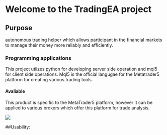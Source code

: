 
<h1>Welcome to the TradingEA project</h1>

<h2>Purpose</h2>

<p1>autonomous trading helper which allows participant in the financial markets to manage their money more reliably and efficiently.</p1> 

<h3>Programming applications</h3>
<p>This project utiizes python for developing server side operation and mql5 for client side operations. Mql5 is the official langugae for the Metatrader5 platform for creating various trading tools.
</p>

<h4>Avaliable</h4>
<p>This product is specific to the MetaTrader5 platform, however it can be applied to various brokers which offer this platform for trade analysis.</p>
<image src='https://www.google.com/url?sa=i&url=https%3A%2F%2Fen.m.wikipedia.org%2Fwiki%2FFile%3APython-logo-notext.svg&psig=AOvVaw2GES6Bgt_EL0zaLZF9qrLE&ust=1709432286796000&source=images&cd=vfe&opi=89978449&ved=0CBMQjRxqFwoTCJC_4dTB1IQDFQAAAAAdAAAAABAE)https://www.google.com/url?sa=i&url=https%3A%2F%2Fen.m.wikipedia.org%2Fwiki%2FFile%3APython-logo-notext.svg&psig=AOvVaw2GES6Bgt_EL0zaLZF9qrLE&ust=1709432286796000&source=images&cd=vfe&opi=89978449&ved=0CBMQjRxqFwoTCJC_4dTB1IQDFQAAAAAdAAAAABAE'>

##Usability:



